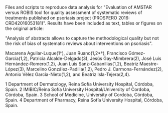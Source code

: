 Files and scripts to reproduce data analysis for "Evaluation of AMSTAR versus ROBIS tool for quality assessment of systematic reviews of treatments published on psoriasis project (PROSPERO 2016: CRD42016053181)". Results have been included as text, tables or figures on the original article:

"Analysis of abstracts allows to capture the methodological quality but not the risk of bias of systematic reviews about interventions on psoriasis".

Macarena Aguilar-Luque(1†), Juan Ruano(1,2*†), Francisco Gómez-García(1,2), Patricia Alcalde-Delgado(3), Jesús Gay-Mimbrera(2), José Luis Hernández-Romero(1,2), Juan Luis Sanz-Cabanillas(1,2), Beatriz Maestre-López(3), Marcelino González-Padilla(1,2), Pedro J. Carmona-Fernández(2), Antonio Vélez García-Nieto(1,2), and Beatriz Isla-Tejera(2,4).

1 Department of Dermatology, Reina Sofía University Hospital, Córdoba, Spain. 2 IMIBIC/Reina Sofía University Hospital/University of Cordoba, Córdoba, Spain. 3 School of Medicine, University of Cordoba, Córdoba, Spain. 4 Department of Pharmacy, Reina Sofía University Hospital, Córdoba, Spain.
